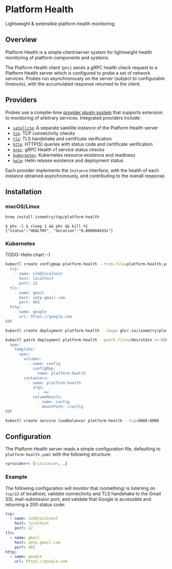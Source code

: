 # Platform Health

Lightweight & extensible platform health monitoring.

## Overview

Platform Health is a simple client/server system for lightweight health monitoring of platform components and systems.

The Platform Health client (`phc`) sends a gRPC health check request to a Platform Health server which is configured to probe a set of network services. Probes run asynchronously on the server (subject to configurable timeouts), with the accumulated response returned to the client.

## Providers

Probes use a compile-time [provider plugin system](pkg/provider) that supports extension to monitoring of arbitrary services. Integrated providers include:

* [`satellite`](pkg/provider/satellite): A separate satellite instance of the Platform Health server
* [`tcp`](pkg/provider/tcp): TCP connectivity checks
* [`tls`](pkg/provider/tls): TLS handshake and certificate verification
* [`http`](pkg/provider/http): HTTP(S) queries with status code and certificate verification
* [`grpc`](pkg/provider/grpc): gRPC Health v1 service status checks
* [`kubernetes`](pkg/provider/kubernetes): Kubernetes resource existence and readiness
* [`helm`](pkg/provider/helm): Helm release existence and deployment status

Each provider implements the `Instance` interface, with the health of each instance obtained asynchronously, and contributing to the overall response.

## Installation

### macOS/Linux

```bash
brew install isometry/tap/platform-health
```

```console
$ phs -l & sleep 1 && phc && kill %1
{"status":"HEALTHY", "duration":"0.000004833s"}
```

### Kubernetes

TODO: Helm chart :-)

```bash
kubectl create configmap platform-health --from-file=platform-health.yaml=/dev/stdin <<-EOF
  tcp:
    - name: ssh@localhost
      host: localhost
      port: 22
  tls:
    - name: gmail
      host: smtp.gmail.com
      port: 465
  http:
    - name: google
      url: https://google.com
EOF

kubectl create deployment platform-health --image ghcr.io/isometry/platform-health:latest --port=8080

kubectl patch deployment platform-health --patch-file=/dev/stdin <<-EOF
  spec:
    template:
      spec:
        volumes:
          - name: config
            configMap:
              name: platform-health
        containers:
          - name: platform-health
            args:
              - -vv
            volumeMounts:
              - name: config
                mountPath: /config
EOF

kubectl create service loadbalancer platform-health --tcp=8080:8080
```

## Configuration

The Platform Health server reads a simple configuration file, defaulting to `platform-health.yaml` with the following structure:

```yaml
<provider>: [<instance>, …]
```

### Example

The following configuration will monitor that /something/ is listening on `tcp/22` of localhost; validate connectivity and TLS handshake to the Gmail SSL mail-submission port; and validate that Google is accessible and returning a 200 status code:

```yaml
tcp:
  - name: ssh@localhost
    host: localhost
    port: 22
tls:
  - name: gmail
    host: smtp.gmail.com
    port: 465
http:
  - name: google
    url: https://google.com
```
